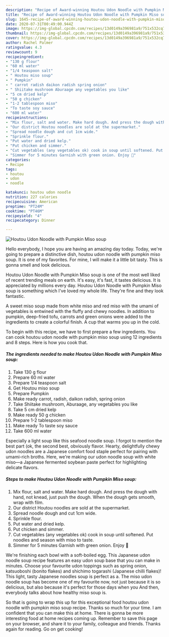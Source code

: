 ```yaml
---
description: "Recipe of Award-winning Houtou Udon Noodle with Pumpkin Miso soup"
title: "Recipe of Award-winning Houtou Udon Noodle with Pumpkin Miso soup"
slug: 1645-recipe-of-award-winning-houtou-udon-noodle-with-pumpkin-miso-soup
date: 2020-07-31T00:49:00.944Z
image: https://img-global.cpcdn.com/recipes/13d0149a396981a9/751x532cq70/houtou-udon-noodle-with-pumpkin-miso-soup-recipe-main-photo.jpg
thumbnail: https://img-global.cpcdn.com/recipes/13d0149a396981a9/751x532cq70/houtou-udon-noodle-with-pumpkin-miso-soup-recipe-main-photo.jpg
cover: https://img-global.cpcdn.com/recipes/13d0149a396981a9/751x532cq70/houtou-udon-noodle-with-pumpkin-miso-soup-recipe-main-photo.jpg
author: Rachel Palmer
ratingvalue: 4.3
reviewcount: 9
recipeingredient:
- "130 g flour"
- "60 ml water"
- "1/4 teaspoon salt"
- " Houtou miso soup"
- " Pumpkin"
- " carrot radish daikon radish spring onion"
- " Shiitake mushroom Aburaage any vegetables you like"
- "5 cm dried kelp"
- "50 g chicken"
- "1-2 tablespoon miso"
- "To taste soy sauce"
- "600 ml water"
recipeinstructions:
- "Mix flour, salt and water. Make hard dough. And press the dough with hand, not knead, just push the dough. When the dough gets smooth, wrap with film."
- "Our district Houtou noodles are sold at the supermarket."
- "Spread noodle dough and cut 1cm wide."
- "Sprinkle flour."
- "Put water and dried kelp."
- "Put chicken and simmer."
- "Cut vegetables (any vegetables ok) cook in soup until softened. Put noodles and season with miso to taste."
- "Simmer for 5 minutes Garnish with green onion. Enjoy 🎃"
categories:
- Recipe
tags:
- houtou
- udon
- noodle

katakunci: houtou udon noodle 
nutrition: 227 calories
recipecuisine: American
preptime: "PT24M"
cooktime: "PT46M"
recipeyield: "4"
recipecategory: Dinner

---
```



![Houtou Udon Noodle with Pumpkin Miso soup](https://img-global.cpcdn.com/recipes/13d0149a396981a9/751x532cq70/houtou-udon-noodle-with-pumpkin-miso-soup-recipe-main-photo.jpg)

Hello everybody, I hope you are having an amazing day today. Today, we're going to prepare a distinctive dish, houtou udon noodle with pumpkin miso soup. It is one of my favorites. For mine, I will make it a little bit tasty. This is gonna smell and look delicious.

Houtou Udon Noodle with Pumpkin Miso soup is one of the most well liked of recent trending meals on earth. It's easy, it's fast, it tastes delicious. It is appreciated by millions every day. Houtou Udon Noodle with Pumpkin Miso soup is something which I've loved my whole life. They're fine and they look fantastic.

A sweet miso soup made from white miso and red miso with the umami of vegetables is entwined with the fluffy and chewy noodles. In addition to pumpkin, deep-fried tofu, carrots and green onions were added to the ingredients to create a colorful finish. A cup that warms you up in the cold.


To begin with this recipe, we have to first prepare a few ingredients. You can cook houtou udon noodle with pumpkin miso soup using 12 ingredients and 8 steps. Here is how you cook that.

<!--inarticleads1-->

##### The ingredients needed to make Houtou Udon Noodle with Pumpkin Miso soup:

1. Take 130 g flour
1. Prepare 60 ml water
1. Prepare 1/4 teaspoon salt
1. Get  Houtou miso soup
1. Prepare  Pumpkin
1. Make ready  carrot, radish, daikon radish, spring onion
1. Take  Shiitake mushroom, Aburaage, any vegetables you like
1. Take 5 cm dried kelp
1. Make ready 50 g chicken
1. Prepare 1-2 tablespoon miso
1. Make ready To taste soy sauce
1. Take 600 ml water


Especially a light soup like this seafood noodle soup. I forgot to mention the best part (ok, the second best, obviously flavor. Hearty, delightfully chewy udon noodles are a Japanese comfort food staple perfect for pairing with umami-rich broths. Here, we&#39;re making our udon noodle soup with white miso—a Japanese fermented soybean paste perfect for highlighting delicate flavors. 

<!--inarticleads2-->

##### Steps to make Houtou Udon Noodle with Pumpkin Miso soup:

1. Mix flour, salt and water. Make hard dough. And press the dough with hand, not knead, just push the dough. When the dough gets smooth, wrap with film.
1. Our district Houtou noodles are sold at the supermarket.
1. Spread noodle dough and cut 1cm wide.
1. Sprinkle flour.
1. Put water and dried kelp.
1. Put chicken and simmer.
1. Cut vegetables (any vegetables ok) cook in soup until softened. Put noodles and season with miso to taste.
1. Simmer for 5 minutes Garnish with green onion. Enjoy 🎃


We&#39;re finishing each bowl with a soft-boiled egg. This Japanese udon noodle soup recipe features an easy udon soup base that you can make in minutes. Choose your favourite udon toppings such as spring onion, katsuoboshi (bonito flakes) and shichimo togarashi (Japanese chilli flakes)! This light, tasty Japanese noodles soup is perfect as a. The miso udon noodle soup has become one of my favourite now, not just because it is so delicious, but also because it&#39;s perfect for those days when you And then, everybody talks about how healthy miso soup is. 

So that is going to wrap this up for this exceptional food houtou udon noodle with pumpkin miso soup recipe. Thanks so much for your time. I am confident that you can make this at home. There is gonna be more interesting food at home recipes coming up. Remember to save this page on your browser, and share it to your family, colleague and friends. Thanks again for reading. Go on get cooking!
